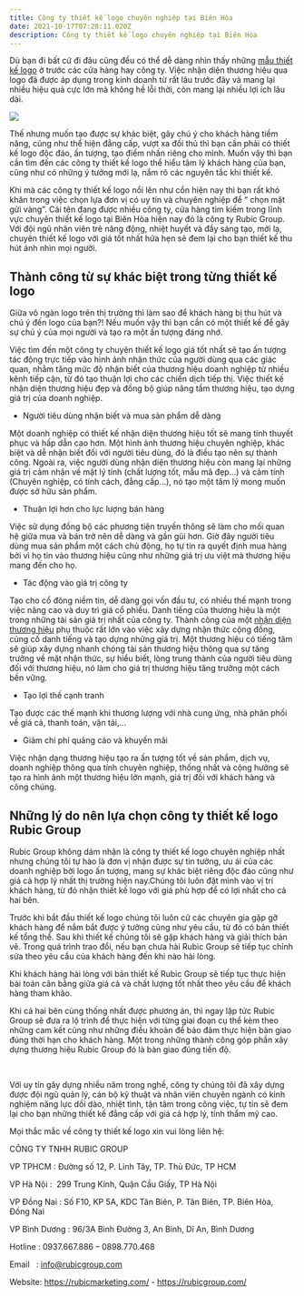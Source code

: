 ```yaml
---
title: Công ty thiết kế logo chuyên nghiệp tại Biên Hòa
date: 2021-10-17T07:28:11.020Z
description: Công ty thiết kế logo chuyên nghiệp tại Biên Hòa
---
```

<!--StartFragment-->

Dù bạn đi bất cứ đi đâu cũng đều có thể dễ dàng nhìn thấy những [mẫu thiết kế logo](https://rubicmarketing.com/thiet-ke-logo-cong-ty) ở trước các cửa hàng hay công ty. Việc nhận diện thương hiệu qua logo đã được áp dụng trong kinh doanh từ rất lâu trước đây và mang lại nhiều hiệu quả cực lớn mà không hề lỗi thời, còn mang lại nhiều lợi ích lâu dài.

![](https://lh5.googleusercontent.com/unqmCwOVSx74nsLNkafRR9DfVR6UZUC8gWGEectTIFRr961VIVTgfPQJKvOnATXi8CxPMTrOwlTVC6IAo7V2o4g_3zqOXANHPAVDo9eTRO8hLQKTxdCcNRxaNJfk2UYOR3EbAn_m=s0)

Thế nhưng muốn tạo được sự khác biệt, gây chú ý cho khách hàng tiềm năng, cũng như thể hiện đẳng cấp, vượt xa đối thủ thì bạn cần phải có thiết kế logo độc đáo, ấn tượng, tạo điểm nhấn riêng cho mình. Muốn vậy thì bạn cần tìm đến các công ty thiết kế logo thể hiểu tâm lý khách hàng của bạn, cũng như có những ý tưởng mới lạ, nắm rõ các nguyên tắc khi thiết kế.

Khi mà các công ty thiết kế logo nổi lên như cồn hiện nay thì bạn rất khó khăn trong việc chọn lựa đơn vị có uy tín và chuyên nghiệp để “ chọn mặt gửi vàng”. Cái tên đang được nhiều công ty, cửa hàng tìm kiếm trong lĩnh vực chuyên thiết kế logo tại Biên Hòa hiện nay đó là công ty Rubic Group. Với đội ngũ nhân viên trẻ năng động, nhiệt huyết và đầy sáng tạo, mới lạ, chuyên thiết kế logo với giá tốt nhất hứa hẹn sẽ đem lại cho bạn thiết kế thu hút ánh nhìn mọi người.

## Thành công từ sự khác biệt trong từng thiết kế logo

Giữa vô ngàn logo trên thị trường thì làm sao để khách hàng bị thu hút và chú ý đến logo của bạn?! Nếu muốn vậy thì bạn cần có một thiết kế để gây sự chú ý của mọi người và tạo ra một ấn tượng đáng nhớ.

Việc tìm đến một công ty chuyên thiết kế logo giá tốt nhất sẽ tạo ấn tượng tác động trực tiếp vào hình ảnh nhận thức của người dùng qua các giác quan, nhằm tăng mức độ nhận biết của thương hiệu doanh nghiệp từ nhiều kênh tiếp cận, từ đó tạo thuận lợi cho các chiến dịch tiếp thị. Việc thiết kế nhận diện thương hiệu đẹp và đồng bộ giúp nâng tầm thương hiệu, tạo dựng giá trị của doanh nghiệp.

* Người tiêu dùng nhận biết và mua sản phẩm dễ dàng

Một doanh nghiệp có thiết kế nhận diện thương hiệu tốt sẽ mang tính thuyết phục và hấp dẫn cao hơn. Một hình ảnh thương hiệu chuyên nghiệp, khác biệt và dễ nhận biết đối với người tiêu dùng, đó là điều tạo nên sự thành công. Ngoài ra, việc người dùng nhận diện thương hiệu còn mang lại những giá trị cảm nhận về mặt lý tính (chất lượng tốt, mẫu mã đẹp…) và cảm tính (Chuyên nghiệp, có tính cách, đẳng cấp…), nó tạo một tâm lý mong muốn được sở hữu sản phẩm.

* Thuận lợi hơn cho lực lượng bán hàng

Việc sử dụng đồng bộ các phương tiện truyền thông sẽ làm cho mối quan hệ giữa mua và bán trở nên dễ dàng và gần gũi hơn. Giờ đây người tiêu dùng mua sản phẩm một cách chủ động, họ tự tin ra quyết định mua hàng bởi vì họ tin vào thương hiệu cũng như những giá trị ưu việt mà thương hiệu mang đến cho họ.

* Tác động vào giá trị công ty

Tạo cho cổ đông niềm tin, dễ dàng gọi vốn đầu tư, có nhiều thế mạnh trong việc nâng cao và duy trì giá cổ phiếu. Danh tiếng của thương hiệu là một trong những tài sản giá trị nhất của công ty. Thành công của một [nhận diện thương hiệu](https://rubicmarketing.com/thiet-ke-bo-nhan-dien-thuong-hieu) phụ thuộc rất lớn vào việc xây dựng nhận thức cộng đồng, củng cố danh tiếng và tạo dựng những giá trị. Một thương hiệu có tiếng tâm sẽ giúp xây dựng nhanh chóng tài sản thương hiệu thông qua sự tăng trưởng về mặt nhận thức, sự hiểu biết, lòng trung thành của người tiêu dùng đối với thương hiệu, nó làm cho giá trị thương hiệu tăng trưởng một cách bền vững.

* Tạo lợi thế cạnh tranh

Tạo được các thế mạnh khi thương lượng với nhà cung ứng, nhà phân phối về giá cả, thanh toán, vận tải,…

* Giảm chi phí quảng cáo và khuyến mãi

Việc nhận dạng thương hiệu tạo ra ấn tượng tốt về sản phẩm, dịch vụ, doanh nghiệp thông qua tính chuyên nghiệp, thống nhất và cộng hưởng sẽ tạo ra hình ảnh một thương hiệu lớn mạnh, giá trị đối với khách hàng và công chúng.

## Những lý do nên lựa chọn công ty thiết kế logo Rubic Group

Rubic Group không dám nhận là công ty thiết kế logo chuyên nghiệp nhất nhưng chúng tôi tự hào là đơn vị nhận được sự tin tưởng, ưu ái của các doanh nghiệp bởi logo ấn tượng, mang sự khác biệt riêng độc đáo cũng như giá cả hợp lý nhất thị trường hiện nay.Chúng tôi luôn đặt mình vào vị trí khách hàng, từ đó nhận thiết kế logo với giá phù hợp để có lợi nhất cho cả hai bên.

Trước khi bắt đầu thiết kế logo chúng tôi luôn cử các chuyên gia gặp gỡ khách hàng để nắm bắt được ý tưởng cũng như yêu cầu, từ đó có bản thiết kế tổng thể. Sau khi thiết kế chúng tôi sẽ gặp khách hàng và giải thích bản vẽ. Trong quá trình trao đổi, nếu bạn chưa hài Rubic Group sẽ tiếp tục chỉnh sửa theo yêu cầu của khách hàng đến khi nào hài lòng.

Khi khách hàng hài lòng với bản thiết kế Rubic Group sẽ tiếp tục thực hiện bài toán cân bằng giữa giá cả và chất lượng tốt nhất theo yêu cầu để khách hàng tham khảo.

Khi cả hai bên cùng thống nhất được phương án, thì ngay lập tức Rubic Group sẽ đưa ra lộ trình để thực hiện với từng giai đoạn cụ thể kèm theo những cam kết cũng như những điều khoản để bảo đảm thực hiện bàn giao đúng thời hạn cho khách hàng. Một trong những thành công góp phần xây dựng thương hiệu Rubic Group đó là bàn giao đúng tiến độ.

 

Với uy tín gây dựng nhiều năm trong nghề, công ty chúng tôi đã xây dựng được đội ngũ quản lý, cán bộ kỹ thuật và nhân viên chuyên ngành có kinh nghiệm năng lực dồi dào, nhiệt tình, tận tâm trong công việc, tự tin sẽ đem lại cho bạn những thiết kế đẳng cấp với giá cả hợp lý, tính thẩm mỹ cao.

Mọi thắc mắc về công ty thiết kế logo xin vui lòng liên hệ:

CÔNG TY TNHH RUBIC GROUP

VP TPHCM : Đường số 12, P. Linh Tây, TP. Thủ Đức, TP HCM

VP Hà Nội :  299 Trung Kính, Quận Cầu Giấy, TP Hà Nội

VP Đồng Nai : Số F10, KP 5A, KDC Tân Biên, P. Tân Biên, TP. Biên Hòa, Đồng Nai

VP Bình Dương : 96/3A Bình Đường 3, An Bình, Dĩ An, Bình Dương

Hotline : 0937.667.886 – 0898.770.468

Email   : info@rubicgroup.com

Website: https://rubicmarketing.com/ - https://rubicgroup.com/



<!--EndFragment-->